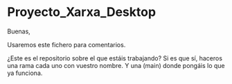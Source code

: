 # Proyecto_Xarxa_Desktop

Buenas,

  Usaremos este fichero para comentarios.
  
¿Este es el repositorio sobre el que estáis trabajando? Si es que sí, haceros una rama cada uno con vuestro nombre. Y una (main) donde pongáis lo que ya funciona.

